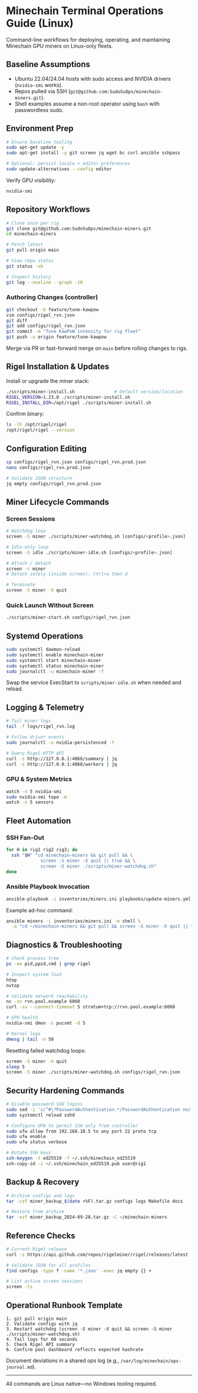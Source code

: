 # Minechain Terminal Operations Guide (Linux)

Command-line workflows for deploying, operating, and maintaining Minechain GPU miners on Linux-only fleets.

## Baseline Assumptions

* Ubuntu 22.04/24.04 hosts with sudo access and NVIDIA drivers (`nvidia-smi` works).
* Repos pulled via SSH (`git@github.com:SudoSuOps/minechain-miners.git`).
* Shell examples assume a non-root operator using `bash` with passwordless sudo.

## Environment Prep

```bash
# Ensure baseline tooling
sudo apt-get update -y
sudo apt-get install -y git screen jq wget bc curl ansible sshpass

# Optional: persist locale + editor preferences
sudo update-alternatives --config editor
```

Verify GPU visibility:

```bash
nvidia-smi
```

## Repository Workflows

```bash
# Clone once per rig
git clone git@github.com:SudoSuOps/minechain-miners.git
cd minechain-miners

# Fetch latest
git pull origin main

# View repo status
git status -sb

# Inspect history
git log --oneline --graph -10
```

### Authoring Changes (controller)

```bash
git checkout -b feature/tune-kawpow
vim configs/rigel_rvn.json
git diff
git add configs/rigel_rvn.json
git commit -m "Tune KawPoW intensity for rig fleet"
git push -u origin feature/tune-kawpow
```

Merge via PR or fast-forward merge on `main` before rolling changes to rigs.

## Rigel Installation & Updates

Install or upgrade the miner stack:

```bash
./scripts/miner-install.sh               # Default version/location
RIGEL_VERSION=1.23.0 ./scripts/miner-install.sh
RIGEL_INSTALL_DIR=/opt/rigel ./scripts/miner-install.sh
```

Confirm binary:

```bash
ls -lh /opt/rigel/rigel
/opt/rigel/rigel --version
```

## Configuration Editing

```bash
cp configs/rigel_rvn.json configs/rigel_rvn.prod.json
nano configs/rigel_rvn.prod.json

# Validate JSON structure
jq empty configs/rigel_rvn.prod.json
```

## Miner Lifecycle Commands

### Screen Sessions

```bash
# Watchdog loop
screen -S miner ./scripts/miner-watchdog.sh [configs/<profile>.json]

# Idle-only loop
screen -S idle ./scripts/miner-idle.sh [configs/<profile>.json]

# Attach / detach
screen -r miner
# Detach safely (inside screen): Ctrl+a then d

# Terminate
screen -S miner -X quit
```

### Quick Launch Without Screen

```bash
./scripts/miner-start.sh configs/rigel_rvn.json
```

## Systemd Operations

```bash
sudo systemctl daemon-reload
sudo systemctl enable minechain-miner
sudo systemctl start minechain-miner
sudo systemctl status minechain-miner
sudo journalctl -u minechain-miner -f
```

Swap the service ExecStart to `scripts/miner-idle.sh` when needed and reload.

## Logging & Telemetry

```bash
# Tail miner logs
tail -f logs/rigel_rvn.log

# Follow driver events
sudo journalctl -u nvidia-persistenced -f

# Query Rigel HTTP API
curl -s http://127.0.0.1:4068/summary | jq
curl -s http://127.0.0.1:4068/workers | jq
```

### GPU & System Metrics

```bash
watch -n 5 nvidia-smi
sudo nvidia-smi topo -m
watch -n 5 sensors
```

## Fleet Automation

### SSH Fan-Out

```bash
for H in rig1 rig2 rig3; do
  ssh "$H" "cd minechain-miners && git pull && \
             screen -S miner -X quit || true && \
             screen -S miner ./scripts/miner-watchdog.sh"
done
```

### Ansible Playbook Invocation

```bash
ansible-playbook -i inventories/miners.ini playbooks/update-miners.yml
```

Example ad-hoc command:

```bash
ansible miners -i inventories/miners.ini -m shell \
  -a "cd ~/minechain-miners && git pull && screen -S miner -X quit || true && screen -S miner ./scripts/miner-watchdog.sh"
```

## Diagnostics & Troubleshooting

```bash
# Check process tree
ps -eo pid,ppid,cmd | grep rigel

# Inspect system load
htop
nvtop

# Validate network reachability
nc -zv rvn.pool.example 6060
curl -sv --connect-timeout 5 stratum+tcp://rvn.pool.example:6060

# GPU health
nvidia-smi dmon -s pucvmt -d 5

# Kernel logs
dmesg | tail -n 50
```

Resetting failed watchdog loops:

```bash
screen -S miner -X quit
sleep 5
screen -S miner ./scripts/miner-watchdog.sh configs/rigel_rvn.json
```

## Security Hardening Commands

```bash
# Disable password SSH logins
sudo sed -i 's/^#\?PasswordAuthentication.*/PasswordAuthentication no/' /etc/ssh/sshd_config
sudo systemctl reload sshd

# Configure UFW to permit SSH only from controller
sudo ufw allow from 192.168.10.5 to any port 22 proto tcp
sudo ufw enable
sudo ufw status verbose

# Rotate SSH keys
ssh-keygen -t ed25519 -f ~/.ssh/minechain_ed25519
ssh-copy-id -i ~/.ssh/minechain_ed25519.pub user@rig1
```

## Backup & Recovery

```bash
# Archive configs and logs
tar -czf miner_backup_$(date +%F).tar.gz configs logs Makefile docs

# Restore from archive
tar -xzf miner_backup_2024-09-28.tar.gz -C ~/minechain-miners
```

## Reference Checks

```bash
# Current Rigel release
curl -s https://api.github.com/repos/rigelminer/rigel/releases/latest | jq -r '.tag_name'

# Validate JSON for all profiles
find configs -type f -name '*.json' -exec jq empty {} +

# List active screen sessions
screen -ls
```

## Operational Runbook Template

```
1. git pull origin main
2. Validate configs with jq
3. Restart watchdog (screen -S miner -X quit && screen -S miner ./scripts/miner-watchdog.sh)
4. Tail logs for 60 seconds
5. Check Rigel API summary
6. Confirm pool dashboard reflects expected hashrate
```

Document deviations in a shared ops log (e.g., `/var/log/minechain/ops-journal.md`).

---

All commands are Linux native—no Windows tooling required.
